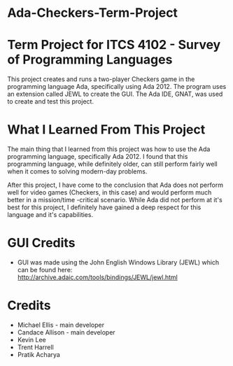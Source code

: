 # Ada-Checkers-Term-Project
# Term Project for ITCS 4102 - Survey of Programming Languages

This project creates and runs a two-player Checkers game in the programming language Ada, specifically using Ada 2012. The program uses an extension called JEWL to create the GUI. The Ada IDE, GNAT, was used to create and test this project.

# What I Learned From This Project
The main thing that I learned from this project was how to use the Ada programming language, specifically Ada 2012. I found that this programming language, while definitely older, can still perform fairly well when it comes to solving modern-day problems. 

After this project, I have come to the conclusion that Ada does not perform well for video games (Checkers, in this case) and would perform much better in a mission/time -critical scenario. While Ada did not perform at it's best for this project, I definitely have gained a deep respect for this language and it's capabilities.

# GUI Credits
* GUI was made using the John English Windows Library (JEWL) which can be found here: http://archive.adaic.com/tools/bindings/JEWL/jewl.html 

# Credits
* Michael Ellis - main developer
* Candace Allison - main developer
* Kevin Lee
* Trent Harrell
* Pratik Acharya
